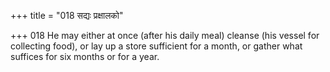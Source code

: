 +++
title = "018 सद्यः प्रक्षालको"

+++
018	He may either at once (after his daily meal) cleanse (his vessel for collecting food), or lay up a store sufficient for a month, or gather what suffices for six months or for a year.
